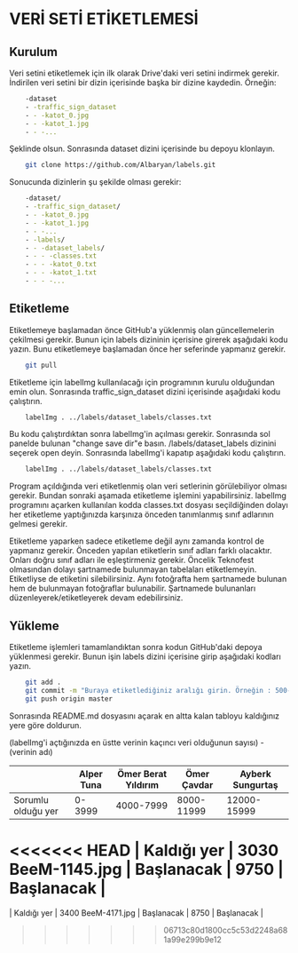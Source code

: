 
# VERİ SETİ ETİKETLEMESİ

## Kurulum

Veri setini etiketlemek için ilk olarak Drive'daki veri setini indirmek gerekir. İndirilen veri setini bir dizin içerisinde başka bir dizine kaydedin. Örneğin:

```bash
    -dataset
    - -traffic_sign_dataset
    - - -katot_0.jpg
    - - -katot_1.jpg
    - - -...
```
Şeklinde olsun. Sonrasında dataset dizini içerisinde bu depoyu klonlayın.

```bash
    git clone https://github.com/Albaryan/labels.git
```

Sonucunda dizinlerin şu şekilde olması gerekir:
```bash
    -dataset/
    - -traffic_sign_dataset/
    - - -katot_0.jpg
    - - -katot_1.jpg
    - - -...
    - -labels/
    - - -dataset_labels/
    - - - -classes.txt
    - - - -katot_0.txt
    - - - -katot_1.txt
    - - - -...
```

## Etiketleme

Etiketlemeye başlamadan önce GitHub'a yüklenmiş olan güncellemelerin çekilmesi gerekir. Bunun için labels dizininin içerisine girerek aşağıdaki kodu yazın. Bunu etiketlemeye başlamadan önce her seferinde yapmanız gerekir.

```bash
    git pull
```

Etiketleme için labelImg kullanılacağı için programının kurulu olduğundan emin olun. Sonrasında traffic_sign_dataset dizini içerisinde aşağıdaki kodu çalıştırın.

```bash
    labelImg . ../labels/dataset_labels/classes.txt
```

Bu kodu çalıştırdıktan sonra labelImg'in açılması gerekir. Sonrasında sol panelde bulunan "change save dir"e basın. /labels/dataset_labels dizinini seçerek open deyin. Sonrasında labelImg'i kapatıp aşağıdaki kodu çalıştırın.

```bash
    labelImg . ../labels/dataset_labels/classes.txt
```

Program açıldığında veri etiketlenmiş olan veri setlerinin görülebiliyor olması gerekir. Bundan sonraki aşamada etiketleme işlemini yapabilirsiniz. labelImg programını açarken kullanılan kodda classes.txt dosyası seçildiğinden dolayı her etiketleme yaptığınızda karşınıza önceden tanımlanmış sınıf adlarının gelmesi gerekir.

Etiketleme yaparken sadece etiketleme değil aynı zamanda kontrol de yapmanız gerekir. Önceden yapılan etiketlerin sınıf adları farklı olacaktır. Onları doğru sınıf adları ile eşleştirmeniz gerekir. Öncelik Teknofest olmasından dolayı şartnamede bulunmayan tabelaları etiketlemeyin. Etiketliyse de etiketini silebilirsiniz. Aynı fotoğrafta hem şartnamede bulunan hem de bulunmayan fotoğraflar bulunabilir. Şartnamede bulunanları düzenleyerek/etiketleyerek devam edebilirsiniz.

## Yükleme

Etiketleme işlemleri tamamlandıktan sonra kodun GitHub'daki depoya yüklenmesi gerekir. Bunun işin labels dizini içerisine girip aşağıdaki kodları yazın.

```bash
    git add .
    git commit -m "Buraya etiketlediğiniz aralığı girin. Örneğin : 500-600"
    git push origin master
```

Sonrasında README.md dosyasını açarak en altta kalan tabloyu kaldığınız yere göre doldurun. 

(labelImg'i açtığınızda en üstte verinin kaçıncı veri olduğunun sayısı) - (verinin adı)

|  | Alper Tuna  | Ömer Berat Yıldırım | Ömer Çavdar | Ayberk Sungurtaş |
| ------------- | ------------- | ------------- | ------------- | ------------- |
| Sorumlu olduğu yer  | 0-3999  | 4000-7999  | 8000-11999  | 12000-15999 |
<<<<<<< HEAD
| Kaldığı yer | 3030 BeeM-1145.jpg | Başlanacak  | 9750 | Başlanacak |
=======
| Kaldığı yer | 3400 BeeM-4171.jpg | Başlanacak  | 8750 | Başlanacak |
>>>>>>> 06713c80d1800cc5c53d2248a681a99e299b9e12

